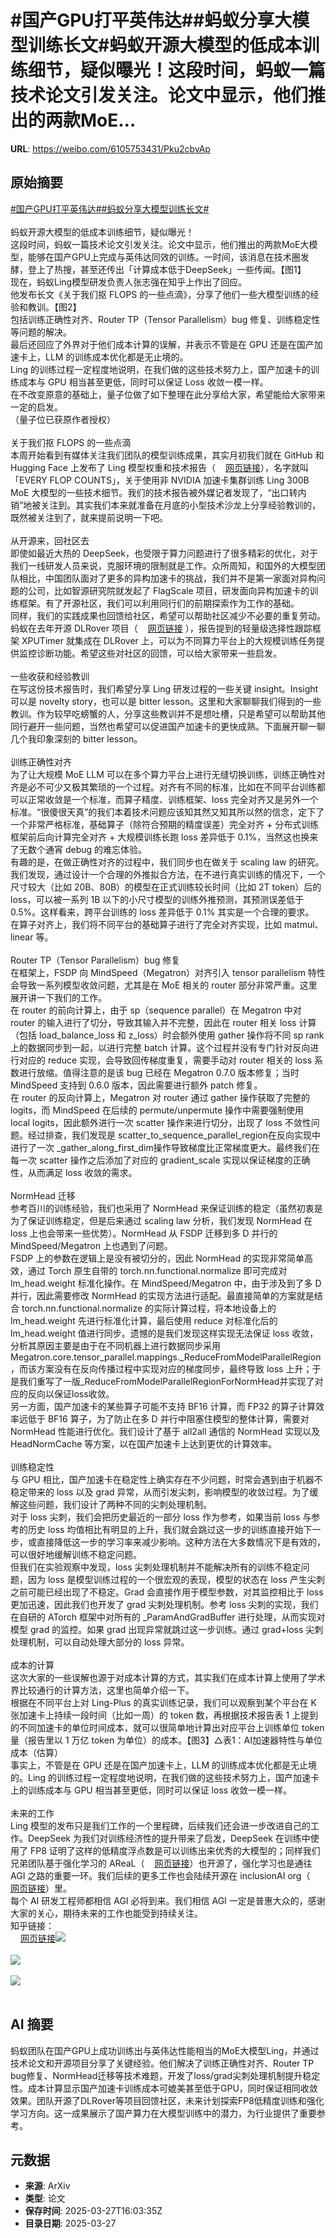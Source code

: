 # #国产GPU打平英伟达##蚂蚁分享大模型训练长文#蚂蚁开源大模型的低成本训练细节，疑似曝光！这段时间，蚂蚁一篇技术论文引发关注。论文中显示，他们推出的两款MoE...

**URL**: https://weibo.com/6105753431/Pku2cbvAp

## 原始摘要

<a href="https://m.weibo.cn/search?containerid=231522type%3D1%26t%3D10%26q%3D%23%E5%9B%BD%E4%BA%A7GPU%E6%89%93%E5%B9%B3%E8%8B%B1%E4%BC%9F%E8%BE%BE%23&amp;extparam=%23%E5%9B%BD%E4%BA%A7GPU%E6%89%93%E5%B9%B3%E8%8B%B1%E4%BC%9F%E8%BE%BE%23" data-hide=""><span class="surl-text">#国产GPU打平英伟达#</span></a><a href="https://m.weibo.cn/search?containerid=231522type%3D1%26t%3D10%26q%3D%23%E8%9A%82%E8%9A%81%E5%88%86%E4%BA%AB%E5%A4%A7%E6%A8%A1%E5%9E%8B%E8%AE%AD%E7%BB%83%E9%95%BF%E6%96%87%23&amp;extparam=%23%E8%9A%82%E8%9A%81%E5%88%86%E4%BA%AB%E5%A4%A7%E6%A8%A1%E5%9E%8B%E8%AE%AD%E7%BB%83%E9%95%BF%E6%96%87%23" data-hide=""><span class="surl-text">#蚂蚁分享大模型训练长文#</span></a><br><br>蚂蚁开源大模型的低成本训练细节，疑似曝光！<br>这段时间，蚂蚁一篇技术论文引发关注。论文中显示，他们推出的两款MoE大模型，能够在国产GPU上完成与英伟达同效的训练。一时间，该消息在技术圈发酵，登上了热搜，甚至还传出「计算成本低于DeepSeek」一些传闻。【图1】<br>现在，蚂蚁Ling模型研发负责人张志强在知乎上作出了回应。<br>他发布长文《关于我们抠 FLOPS 的一些点滴》，分享了他们一些大模型训练的经验和教训。【图2】<br>包括训练正确性对齐、Router TP（Tensor Parallelism）bug 修复、训练稳定性等问题的解决。<br>最后还回应了外界对于他们成本计算的误解，并表示不管是在 GPU 还是在国产加速卡上，LLM 的训练成本优化都是无止境的。<br>Ling 的训练过程一定程度地说明，在我们做的这些技术努力上，国产加速卡的训练成本与 GPU 相当甚至更低，同时可以保证 Loss 收敛一模一样。<br>在不改变原意的基础上，量子位做了如下整理在此分享给大家，希望能给大家带来一定的启发。<br>（量子位已获原作者授权）<br><br>关于我们抠 FLOPS 的一些点滴<br>本周开始看到有媒体关注我们团队的模型训练成果，其实月初我们就在 GitHub 和 Hugging Face 上发布了 Ling 模型权重和技术报告（<a href="https://weibo.cn/sinaurl?u=https%3A%2F%2Farxiv.org%2Fabs%2F2503.05139" data-hide=""><span class="url-icon"><img style="width: 1rem;height: 1rem" src="https://h5.sinaimg.cn/upload/2015/09/25/3/timeline_card_small_web_default.png" referrerpolicy="no-referrer"></span><span class="surl-text">网页链接</span></a>），名字就叫「EVERY FLOP COUNTS」，关于使用非 NVIDIA 加速卡集群训练 Ling 300B MoE 大模型的一些技术细节。我们的技术报告被外媒记者发现了，“出口转内销”地被关注到。其实我们本来就准备在月底的小型技术沙龙上分享经验教训的，既然被关注到了，就来提前说明一下吧。<br><br>从开源来，回社区去<br>即使如最近大热的 DeepSeek，也受限于算力问题进行了很多精彩的优化，对于我们一线研发人员来说，克服环境的限制就是工作。众所周知，和国外的大模型团队相比，中国团队面对了更多的异构加速卡的挑战，我们并不是第一家面对异构问题的公司，比如智源研究院就发起了 FlagScale 项目，研发面向异构加速卡的训练框架。有了开源社区，我们可以利用同行们的前期探索作为工作的基础。<br>同样，我们的实践成果也回馈给社区，希望可以帮助社区减少不必要的重复劳动。蚂蚁在去年开源 DLRover 项目（<a href="https://weibo.cn/sinaurl?u=https%3A%2F%2Fgithub.com%2Fintelligent-machine-learning%2Fdlrover" data-hide=""><span class="url-icon"><img style="width: 1rem;height: 1rem" src="https://h5.sinaimg.cn/upload/2015/09/25/3/timeline_card_small_web_default.png" referrerpolicy="no-referrer"></span><span class="surl-text">网页链接</span></a> ），报告提到的轻量级选择性跟踪框架 XPUTimer 就集成在 DLRover 上，可以为不同算力平台上的大规模训练任务提供监控诊断功能。希望这些对社区的回馈，可以给大家带来一些启发。<br><br>一些收获和经验教训<br>在写这份技术报告时，我们希望分享 Ling 研发过程的一些关键 insight。Insight 可以是 novelty story，也可以是 bitter lesson。这里和大家聊聊我们得到的一些教训。作为较早吃螃蟹的人，分享这些教训并不是想吐槽，只是希望可以帮助其他同行避开一些问题，当然也希望可以促进国产加速卡的更快成熟。下面展开聊一聊几个我印象深刻的 bitter lesson。<br><br>训练正确性对齐<br>为了让大规模 MoE LLM 可以在多个算力平台上进行无缝切换训练，训练正确性对齐是必不可少又极其繁琐的一个过程。对齐有不同的标准，比如在不同平台训练都可以正常收敛是一个标准，而算子精度、训练框架、loss 完全对齐又是另外一个标准。“很傻很天真”的我们本着技术问题应该知其然又知其所以然的信念，定下了一个非常严格标准，基础算子（除符合预期的精度误差）完全对齐 + 分布式训练框架前后向计算完全对齐 + 大规模训练长跑 loss 差异低于 0.1%，当然这也换来了无数个通宵 debug 的难忘体验。<br>有趣的是，在做正确性对齐的过程中，我们同步也在做关于 scaling law 的研究。我们发现，通过设计一个合理的外推拟合方法，在不进行真实训练的情况下，一个尺寸较大（比如 20B、80B）的模型在正式训练较长时间（比如 2T token）后的 loss，可以被一系列 1B 以下的小尺寸模型的训练外推预测，其预测误差低于 0.5%。这样看来，跨平台训练的 loss 差异低于 0.1% 其实是一个合理的要求。<br>在算子对齐上，我们将不同平台的基础算子进行了完全对齐实现，比如 matmul、linear 等。<br><br>Router TP（Tensor Parallelism）bug 修复<br>在框架上，FSDP 向 MindSpeed（Megatron）对齐引入 tensor parallelism 特性会导致一系列模型收敛问题，尤其是在 MoE 相关的 router 部分非常严重。这里展开讲一下我们的工作。<br>在 router 的前向计算上，由于 sp（sequence parallel）在 Megatron 中对 router 的输入进行了切分，导致其输入并不完整，因此在 router 相关 loss 计算（包括 load_balance_loss 和 z_loss）时会额外使用 gather 操作将不同 sp rank 上的数据同步到一起，以进行完整 batch 计算。这个过程并没有专门针对反向进行对应的 reduce 实现，会导致回传梯度重复，需要手动对 router 相关的 loss 系数进行放缩。值得注意的是该 bug 已经在 Megatron 0.7.0 版本修复；当时 MindSpeed 支持到 0.6.0 版本，因此需要进行额外 patch 修复。<br>在 router 的反向计算上，Megatron 对 router 通过 gather 操作获取了完整的 logits，而 MindSpeed 在后续的 permute/unpermute 操作中需要强制使用 local logits，因此额外进行一次 scatter 操作来进行切分，出现了 loss 不敛性问题。经过排查，我们发现是 scatter_to_sequence_parallel_region在反向实现中进行了一次 _gather_along_first_dim操作导致梯度比正常梯度更大。最终我们在每一次 scatter 操作之后添加了对应的 gradient_scale 实现以保证梯度的正确性，从而满足 loss 收敛的需求。<br><br>NormHead 迁移<br>参考百川的训练经验，我们也采用了 NormHead 来保证训练的稳定（虽然初衷是为了保证训练稳定，但是后来通过 scaling law 分析，我们发现 NormHead 在 loss 上也会带来一些优势）。NormHead 从 FSDP 迁移到多 D 并行的 MindSpeed/Megatron 上也遇到了问题。<br>FSDP 上的参数在逻辑上是没有被切分的，因此 NormHead 的实现非常简单高效，通过 Torch 原生自带的 torch.nn.functional.normalize 即可完成对 lm_head.weight 标准化操作。在 MindSpeed/Megatron 中，由于涉及到了多 D 并行，因此需要修改 NormHead 的实现方法进行适配。最直接简单的方案就是结合 torch.nn.functional.normalize 的实际计算过程，将本地设备上的 lm_head.weight 先进行标准化计算，最后使用 reduce 对标准化后的 lm_head.weight 值进行同步。遗憾的是我们发现这样实现无法保证 loss 收敛，分析其原因主要是由于在不同机器上进行数据同步采用 Megatron.core.tensor_parallel.mappings._ReduceFromModelParallelRegion，而该方案没有在反向传播过程中实现对应的梯度同步，最终导致 loss 上升；于是我们重写了一版_ReduceFromModelParallelRegionForNormHead并实现了对应的反向以保证loss收敛。<br>另一方面，国产加速卡的某些算子可能不支持 BF16 计算，而 FP32 的算子计算效率远低于 BF16 算子，为了防止在多 D 并行中阻塞住模型的整体计算，需要对 NormHead 性能进行优化。我们设计了基于 all2all 通信的 NormHead 实现以及 HeadNormCache 等方案，以在国产加速卡上达到更优的计算效率。<br><br>训练稳定性<br>与 GPU 相比，国产加速卡在稳定性上确实存在不少问题，时常会遇到由于机器不稳定带来的 loss 以及 grad 异常，从而引发尖刺，影响模型的收敛过程。为了缓解这些问题，我们设计了两种不同的尖刺处理机制。<br>对于 loss 尖刺，我们会把历史最近的一部分 loss 作为参考，如果当前 loss 与参考的历史 loss 均值相比有明显的上升，我们就会跳过这一步的训练直接开始下一步，或直接降低这一步的学习率来减少影响。这种方法在大多数情况下是有效的，可以很好地缓解训练不稳定问题。<br>但我们在实验观察中发现，loss 尖刺处理机制并不能解决所有的训练不稳定问题，因为 loss 是模型训练过程的一个很宏观的表现，模型的状态在 loss 产生尖刺之前可能已经出现了不稳定。Grad 会直接作用于模型参数，对其监控相比于 loss 更加迅速，因此我们也开发了 grad 尖刺处理机制。参考 loss 尖刺的实现，我们在自研的 ATorch 框架中对所有的 _ParamAndGradBuffer 进行处理，从而实现对模型 grad 的监控。如果 grad 出现异常就跳过这一步训练。通过 grad+loss 尖刺处理机制，可以自动处理大部分的 loss 异常。<br><br>成本的计算<br>这次大家的一些误解也源于对成本计算的方式，其实我们在成本计算上使用了学术界比较通行的计算方法，这里也简单介绍一下。<br>根据在不同平台上对 Ling-Plus 的真实训练记录，我们可以观察到某个平台在 K 张加速卡上持续一段时间（比如一周）的 token 数，再根据技术报告表 1 上提到的不同加速卡的单位时间成本，就可以很简单地计算出对应平台上训练单位 token 量（报告里以 1 万亿 token 为单位）的成本。【图3】△表1：AI加速器特性与单位成本（估算）<br>事实上，不管是在 GPU 还是在国产加速卡上，LLM 的训练成本优化都是无止境的。Ling 的训练过程一定程度地说明，在我们做的这些技术努力上，国产加速卡上的训练成本与 GPU 相当甚至更低，同时可以保证 loss 收敛一模一样。<br><br>未来的工作<br>Ling 模型的发布只是我们工作的一个里程碑，后续我们还会进一步改进自己的工作。DeepSeek 为我们对训练经济性的提升带来了启发，DeepSeek 在训练中使用了 FP8 证明了这样的低精度浮点数是可以训练出来优秀的大模型的；同样我们兄弟团队基于强化学习的 AReaL（<a href="https://weibo.cn/sinaurl?u=https%3A%2F%2Fgithub.com%2FinclusionAI%2FAReaL" data-hide=""><span class="url-icon"><img style="width: 1rem;height: 1rem" src="https://h5.sinaimg.cn/upload/2015/09/25/3/timeline_card_small_web_default.png" referrerpolicy="no-referrer"></span><span class="surl-text">网页链接</span></a>）也开源了，强化学习也是通往 AGI 之路的重要一环。我们后续的更多工作也会陆续开源在 inclusionAI org（<a href="https://weibo.cn/sinaurl?u=https%3A%2F%2Fhuggingface.co%2FinclusionAI" data-hide=""><span class="url-icon"><img style="width: 1rem;height: 1rem" src="https://h5.sinaimg.cn/upload/2015/09/25/3/timeline_card_small_web_default.png" referrerpolicy="no-referrer"></span><span class="surl-text">网页链接</span></a>）里。<br>每个 AI 研发工程师都相信 AGI 必将到来。我们相信 AGI 一定是普惠大众的，感谢大家的关心，期待未来的工作也能受到持续关注。<br>知乎链接：<br><a href="https://weibo.cn/sinaurl?u=https%3A%2F%2Fzhuanlan.zhihu.com%2Fp%2F1888526583813350974" data-hide=""><span class="url-icon"><img style="width: 1rem;height: 1rem" src="https://h5.sinaimg.cn/upload/2015/09/25/3/timeline_card_small_web_default.png" referrerpolicy="no-referrer"></span><span class="surl-text">网页链接</span></a><img style="" src="https://tvax4.sinaimg.cn/large/006Fd7o3gy1hzvixtpr12j30pd0k0dnt.jpg" referrerpolicy="no-referrer"><br><br><img style="" src="https://tvax2.sinaimg.cn/large/006Fd7o3gy1hzvixu83pzj30zk0d9n3q.jpg" referrerpolicy="no-referrer"><br><br><img style="" src="https://tvax3.sinaimg.cn/large/006Fd7o3gy1hzvixss6zaj30zk09j773.jpg" referrerpolicy="no-referrer"><br><br>

## AI 摘要

蚂蚁团队在国产GPU上成功训练出与英伟达性能相当的MoE大模型Ling，并通过技术论文和开源项目分享了关键经验。他们解决了训练正确性对齐、Router TP bug修复、NormHead迁移等技术难题，开发了loss/grad尖刺处理机制提升稳定性。成本计算显示国产加速卡训练成本可媲美甚至低于GPU，同时保证相同收敛效果。团队开源了DLRover等项目回馈社区，未来计划探索FP8低精度训练和强化学习方向。这一成果展示了国产算力在大模型训练中的潜力，为行业提供了重要参考。

## 元数据

- **来源**: ArXiv
- **类型**: 论文
- **保存时间**: 2025-03-27T16:03:35Z
- **目录日期**: 2025-03-27
